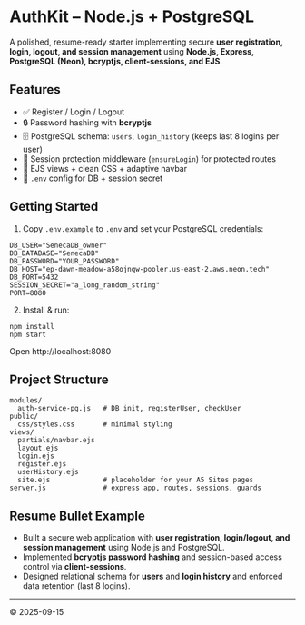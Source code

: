# AuthKit – Node.js + PostgreSQL

A polished, resume-ready starter implementing secure **user registration, login, logout, and session management** using **Node.js, Express, PostgreSQL (Neon), bcryptjs, client-sessions, and EJS**.

## Features
- ✅ Register / Login / Logout
- 🔒 Password hashing with **bcryptjs**
- 🗄️ PostgreSQL schema: `users`, `login_history` (keeps last 8 logins per user)
- 🧠 Session protection middleware (`ensureLogin`) for protected routes
- 🧩 EJS views + clean CSS + adaptive navbar
- 🔧 `.env` config for DB + session secret

## Getting Started
1. Copy `.env.example` to `.env` and set your PostgreSQL credentials:
```
DB_USER="SenecaDB_owner"
DB_DATABASE="SenecaDB"
DB_PASSWORD="YOUR_PASSWORD"
DB_HOST="ep-dawn-meadow-a58ojnqw-pooler.us-east-2.aws.neon.tech"
DB_PORT=5432
SESSION_SECRET="a_long_random_string"
PORT=8080
```
2. Install & run:
```
npm install
npm start
```
Open http://localhost:8080

## Project Structure
```
modules/
  auth-service-pg.js   # DB init, registerUser, checkUser
public/
  css/styles.css       # minimal styling
views/
  partials/navbar.ejs
  layout.ejs
  login.ejs
  register.ejs
  userHistory.ejs
  site.ejs             # placeholder for your A5 Sites pages
server.js              # express app, routes, sessions, guards
```

## Resume Bullet Example
- Built a secure web application with **user registration, login/logout, and session management** using Node.js and PostgreSQL.
- Implemented **bcryptjs password hashing** and session-based access control via **client-sessions**.
- Designed relational schema for **users** and **login history** and enforced data retention (last 8 logins).

---

© 2025-09-15
